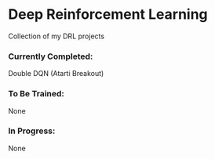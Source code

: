 # Deep Reinforcement Learning
Collection of my DRL projects

### Currently Completed:

Double DQN (Atarti Breakout)

### To Be Trained:

None

### In Progress:

None
